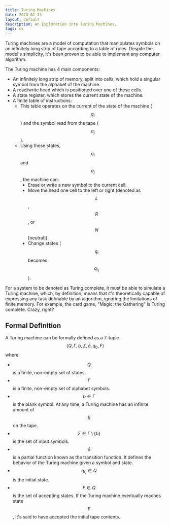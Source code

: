 ```yaml
---
title: Turing Machines
date: 2023-02-13
layout: default
description: An Exploration into Turing Machines.
tags: cs
---
```


Turing machines are a model of computation that manipulates symbols on an infinitely long strip of tape according to a table of rules. Despite the model's simplicity, it's been proven to be able to implement any computer algorithm. 

The Turing machine has 4 main components:
- An infinitely long strip of memory, split into cells, which hold a singular symbol from the alphabet of the machine.
- A read/write head which is positioned over one of these cells.
- A state register, which stores the current state of the machine.
- A finite table of instructions:
	- This table operates on the current of the state of the machine ($$q_i$$) and the symbol read from the tape ($$a_j$$).
	- Using these states, $$q_i$$ and $$a_j$$, the machine can:
		- Erase or write a new symbol to the current cell.
		- Move the head one cell to the left or right (denoted as $$L$$, $$R$$, or $$N$$ [neutral]).
		- Change states ($$q_i$$ becomes $$q_{i_1}$$).

For a system to be denoted as Turing complete, it must be able to simulate a Turing machine, which, by definition, means that it's theoretically capable of expressing any task definable by an algorithm, ignoring the limitations of finite memory. For example, the card game, "Magic: the Gathering" is Turing complete. Crazy, right?

## Formal Definition

A Turing machine can be formally defined as a 7-tuple $$\langle Q, \Gamma, b, \Sigma, \delta, q_{0}, F\rangle$$ where:
- $$Q$$ is a finite, non-empty set of states.
- $$\Gamma$$ is a finite, non-empty set of alphabet symbols.
- $$b \in \Gamma$$ is the blank symbol. At any time, a Turing machine has an infinite amount of $$b$$ on the tape.
- $$\Sigma \in \Gamma \setminus \{b\}$$ is the set of input symbols.
- $$\delta$$ is a partial function known as the transition function. It defines the behavior of the Turing machine given a symbol and state.
- $$q_0 \in Q$$ is the initial state.
- $$F \in Q$$ is the set of accepting states. If the Turing machine eventually reaches state $$F$$, it's said to have accepted the initial tape contents.
